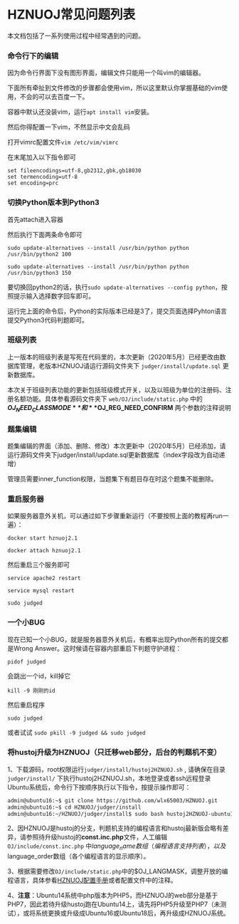 # HZNUOJ常见问题列表

本文档包括了一系列使用过程中经常遇到的问题。

### 命令行下的编辑

因为命令行界面下没有图形界面，编辑文件只能用一个叫vim的编辑器。

下面所有牵扯到文件修改的步骤都会使用vim，所以这里默认你掌握基础的vim使用，不会的可以去百度一下。

容器中默认还没装vim，运行`apt install vim`安装。

然后你得配置一下vim，不然显示中文会乱码

打开vimrc配置文件`vim /etc/vim/vimrc`

在末尾加入以下指令即可

```
set fileencodings=utf-8,gb2312,gbk,gb18030
set termencoding=utf-8
set encoding=prc
```

### 切换Python版本到Python3

首先attach进入容器

然后执行下面两条命令即可

`sudo update-alternatives --install /usr/bin/python python /usr/bin/python2 100`

`sudo update-alternatives --install /usr/bin/python python /usr/bin/python3 150`

要切换回python2的话，执行`sudo update-alternatives --config python`，按照提示输入选择数字回车即可。

运行完上面的命令后，Python的实际版本已经是3了，提交页面选择Pyhton语言提交Python3代码判题即可。

### 班级列表

上一版本的班级列表是写死在代码里的，本次更新（2020年5月）已经更改由数据库管理，老版本HZNUOJ请运行源码文件夹下 `judger/install/update.sql` 更新数据库。

本次关于班级列表功能的更新包括班级模式开关，以及以班级为单位的注册码、注册名额功能。具体参看源码文件夹下 `web/OJ/include/static.php` 中的 **$OJ_NEED_CLASSMODE** 和 **$OJ_REG_NEED_CONFIRM** 两个参数的注释说明

### 题集编辑

题集编辑的界面（添加、删除、修改）本次更新中（2020年5月）已经添加，请运行源码文件夹下judger/install/update.sql更新数据库（index字段改为自动递增）

管理员需要inner_function权限，当题集下有题目存在时这个题集不能删除。

### 重启服务器

如果服务器意外关机，可以通过如下步骤重新运行（不要按照上面的教程再run一遍）：

`docker start hznuoj2.1`

`docker attach hznuoj2.1`

然后重启三个服务即可

`service apache2 restart`

`service mysql restart`

`sudo judged`

### 一个小BUG

现在已知一个小BUG，就是服务器意外关机后，有概率出现Python所有的提交都是Wrong Answer。这时候请在容器内部重启下判题守护进程：

`pidof judged`

会跳出一个id，kill掉它

`kill -9 刚刚的id`

然后重启程序

`sudo judged`

或者试试 `sudo pkill -9 judged && sudo judged`

### 将hustoj升级为HZNUOJ（只迁移web部分，后台的判题机不变）

1、下载源码，root权限运行`judger/install/hustoj2HZNUOJ.sh` , 请确保在目录 `judger/install/` 下执行hustoj2HZNUOJ.sh，本地登录或者ssh远程登录Ubuntu系统后，命令行下按顺序执行以下指令，按提示操作即可：

   ```bash
   admin@ubuntu16:~$ git clone https://github.com/wlx65003/HZNUOJ.git
   admin@ubuntu16:~$ cd HZNUOJ/judger/install
   admin@ubuntu16:~/HZNUOJ/judger/install$ sudo bash hustoj2HZNUOJ-ubuntu16+.sh
   ```

2、因HZNUOJ是hustoj的分支，判题机支持的编程语言和hustoj最新版会略有差异，请参照待升级hustoj的**const.inc.php**文件，人工编辑 `OJ/include/const.inc.php` 中$language_name数组（编程语言支持列表），以及$language_order数组（各个编程语言的显示顺序）。

3、根据需要修改`OJ/include/static.php`中的$OJ_LANGMASK，调整开放的编程语言，具体参看[HZNUOJ配置手册](Configuration.md)或者配置文件中的注释。

4、**注意**：Ubuntu14系统中php版本为PHP5，而HZNUOJ的web部分是基于PHP7，因此若待升级hustoj跑在Ubuntu14上，请先将PHP5升级至PHP7（未测试），或将系统更换或升级成Ubuntu16或Ubuntu18后，再升级成HZNUOJ系统。